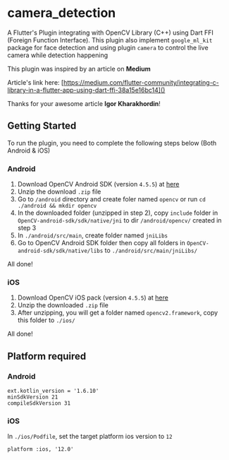 # camera_detection

A Flutter's Plugin integrating with OpenCV Library (C++) using Dart FFI (Foreign Function Interface).
This plugin also implement `google_ml_kit` package for face detection and using plugin `camera` to control the live camera while detection happening

This plugin was inspired by an article on **Medium**

Article's link here: [https://medium.com/flutter-community/integrating-c-library-in-a-flutter-app-using-dart-ffi-38a15e16bc14]()

Thanks for your awesome article **Igor Kharakhordin**!

## Getting Started
To run the plugin, you need to complete the following steps below (Both Android & iOS)
### Android
1. Download OpenCV Android SDK (version `4.5.5`) at [here](https://sourceforge.net/projects/opencvlibrary/files/4.5.5/opencv-4.5.5-android-sdk.zip/download)
2. Unzip the download `.zip` file
3. Go to `/android` directory and create foler named `opencv`
or run `cd ./android && mkdir opencv`
4. In the downloaded folder (unzipped in step 2), copy `include` folder in `OpenCV-android-sdk/sdk/native/jni` to dir `/android/opencv/` created in step 3
5. In `./android/src/main`, create folder named `jniLibs`
6. Go to OpenCV Android SDK folder then copy all folders in `OpenCV-android-sdk/sdk/native/libs` to `./android/src/main/jniLibs/`

All done!
### iOS
1. Download OpenCV iOS pack (version `4.5.5`) at [here](https://sourceforge.net/projects/opencvlibrary/files/4.5.5/opencv-4.5.5-ios-framework.zip/download)
2. Unzip the downloaded `.zip` file
3. After unzipping, you will get a folder named `opencv2.framework`, copy this folder to `./ios/`

All done!

## Platform required
### Android
```
ext.kotlin_version = '1.6.10'
minSdkVersion 21
compileSdkVersion 31
```

### iOS
In `./ios/Podfile`, set the target platform ios version to `12`
```
platform :ios, '12.0'
```

